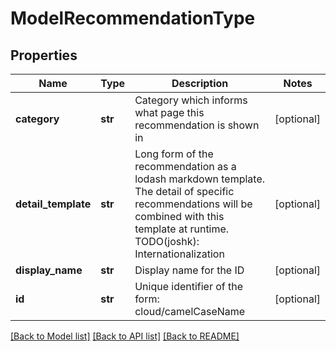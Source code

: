 # ModelRecommendationType

## Properties
Name | Type | Description | Notes
------------ | ------------- | ------------- | -------------
**category** | **str** | Category which informs what page this recommendation is shown in | [optional] 
**detail_template** | **str** | Long form of the recommendation as a lodash markdown template. The detail of specific recommendations will be combined with this template at runtime. TODO(joshk): Internationalization | [optional] 
**display_name** | **str** | Display name for the ID | [optional] 
**id** | **str** | Unique identifier of the form: cloud/camelCaseName | [optional] 

[[Back to Model list]](../README.md#documentation-for-models) [[Back to API list]](../README.md#documentation-for-api-endpoints) [[Back to README]](../README.md)


